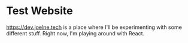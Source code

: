 # Test Website
https://dev.joelne.tech is a place where I'll be experimenting with some different stuff. Right now, I'm playing around with React.